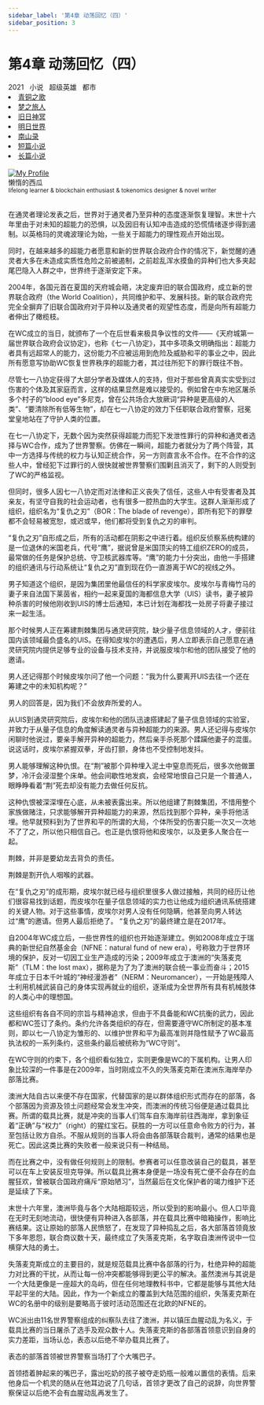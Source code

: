```yaml
---
sidebar_label: '第4章 动荡回忆（四）'
sidebar_position: 3
---
```


# 第4章 动荡回忆（四）

<nav class="navbar">
  <div class="navbar__inner">
    <div class="navbar__items">
      <span class="badge badge--info">2021</span>&nbsp;&nbsp;
      <span class="badge badge--primary">小说</span>&nbsp;&nbsp;
      <span class="badge badge--secondary">超级英雄</span>&nbsp;&nbsp;
      <span class="badge badge--secondary">都市</span>
    </div>
    <div class="navbar__items navbar__items--right">
      <li class="pills__item"><a href="/docs/Collection/song_of_ancient">青铜之歌</a></li>
      <li class="pills__item"><a href="/docs/Collection/dream_passenger">梦之旅人</a></li>
      <li class="pills__item"><a href="/docs/Collection/elder_gods">旧日神冥</a></li>
      <li class="pills__item"><a href="/docs/Collection/after_century">明日世界</a></li>
      <li class="pills__item"><a href="/docs/Collection/seeking_for_garden">南山录</a></li>
      <li class="pills__item"><a href="/docs/Collection/short_story">短篇小说</a></li>
      <li class="pills__item pills__item--active"><a href="/docs/Collection/soaga_series">长篇小说</a></li>
    </div>
  </div>
</nav><br />

<div class="avatar">
  <a
    class="avatar__photo-link avatar__photo avatar__photo--lg"
    href="https://twitter.com/jokenomicser">
    <img
      alt="My Profile"
      src="https://avatars.githubusercontent.com/u/47141170" />
  </a>
  <div class="avatar__intro">
    <div class="avatar__name">懒惰的西瓜</div>
    <small class="avatar__subtitle">
      lifelong learner & blockchain enthusiast & tokenomics designer & novel writer
    </small>
  </div>
</div><br />

在通灵者理论发表之后，世界对于通灵者乃至异种的态度逐渐恢复理智。末世十六年里由于对未知的超能力的恐惧，以及因旧有认知冲击造成的恐慌情绪逐步得到遏制。以英格玛的灵魂波理论为始，一些关于超能力的理性观点开始出现。

同时，在越来越多的超能力者愿意和新的世界联合政府合作的情况下，新觉醒的通灵者大多在未造成实质性危险之前被遏制，之前趁乱浑水摸鱼的异种们也大多夹起尾巴隐入人群之中，世界终于逐渐安定下来。

2004年，各国元首在夏国的天府城会晤，决定废弃旧的联合国政府，成立新的世界联合政府（the World Coalition），共同维护和平、发展科技。新的联合政府完完全全摒弃了旧联合国政府对于异种以及通灵者的观望性态度，而是向所有超能力者伸出了橄榄枝。

在WC成立的当日，就颁布了一个在后世看来极具争议性的文件——《天府城第一届世界联合政府会议协定》，也称《七一八协定》，其中多项条文明确指出：超能力者具有远超常人的能力，这份能力不应被运用到危险及威胁和平的事业之中，因此所有愿意写协助WC恢复世界秩序的超能力者，其过往所犯下的罪行既往不咎。

尽管七一八协定获得了大部分学者及媒体人的支持，但对于那些曾真真实实受到过伤害的个体及其家庭而言，这样的结果显然是难以接受的。例如曾在中东地区屠杀多个村子的“blood eye”多尼克，曾在公共场合大放厥词“异种是更高级的人类”、“要清除所有低等生物”，却在七一八协定的效力下任职联合政府警察，冠冕堂皇地站在了守护人类的位置。

在七一八协定下，无数个因为突然获得超能力而犯下发泄性罪行的异种和通灵者选择与WC合作，成为了世界警察。仿佛在一瞬间，超能力者就分为了两个阵营，其中一方选择与传统的权力与认知正统合作，另一方则直言永不合作。在不合作的这些人中，曾经犯下过罪行的人很快就被世界警察们围剿且消灭了，剩下的人则受到了WC的严格监视。

但同时，很多人因七一八协定而对法律和正义丧失了信任，这些人中有受害者及其亲友，有坚守自我的社会运动者，也有很多一腔热血的大学生。这群人渐渐形成了组织，组织名为“复仇之刃”（BOR：The blade of revenge），即所有犯下的罪孽都不会轻易被宽恕，或迟或早，他们都将受到复仇之刃的审判。

“复仇之刃”自形成之后，所有的活动都在阴影之中进行着。组织反侦察系统构建的是一位退休的米国老兵，代号“鹰”，据说曾是米国顶尖的特工组织ZERO的成员，最常做的任务是保护总统、守卫核武器库等。“鹰”的能力十分突出，由他一手搭建的组织通讯与行动系统让“复仇之刃”直到现在仍一直游离于WC的视线之外。

男子知道这个组织，是因为集团里他最信任的科学家皮埃尔。皮埃尔与青梅竹马的妻子来自法国下莱茵省，相约一起来夏国的海都信息大学（UIS）读书，妻子被异种杀害的时候他刚收到UIS的博士后通知，本已计划在海都找一处房子将妻子接过来一起生活。

那个时候男人正在筹建荆棘集团与通灵研究院，缺少量子信息领域的人才，便前往国内该领域最负盛名的UIS。在得知皮埃尔的遭遇后，男人立即表示自己愿意在通灵研究院内提供足够专业的设备与技术支持，并说服皮埃尔和他的团队接受了他的邀请。

男人还记得那个时候皮埃尔问了他一个问题：“我为什么要离开UIS去往一个还在筹建之中的未知机构呢？”

男人的回答是，因为我们不会放弃所爱的人。

从UIS到通灵研究院后，皮埃尔和他的团队迅速搭建起了量子信息领域的实验室，并致力于从量子信息的角度解读通灵者与异种超能力的来源。男人还记得与皮埃尔闲聊时他说过，要亲手解开异种的超能力，然后亲手杀死那个蹂躏他妻子的混蛋。说这话时，皮埃尔紧握双拳，牙齿打颤，身体也不受控制地发抖。

男人能够理解这种仇恨。在“荆”被那个异种埋入泥土中窒息而死后，很多次他做噩梦，冷汗会浸湿整个床单。他会间歇性地发疯，会经常地恨自己只是一个普通人，眼睁睁看着“荆”死去却没有能力去做任何反抗。

这种仇恨被深深埋在心底，从未被表露出来。所以他组建了荆棘集团，不惜用整个家族做赌注，只求能够解开异种超能力的来源，然后找到那个异种，亲手将他活埋。他早就预料到为了世界和平的所谓的大局，个体所受的伤害只能一次又一次地不了了之，所以他只相信自己。也正是仇恨将他和皮埃尔，以及更多人聚合在一起。

荆棘，并非是要幼龙去背负的责任。

荆棘是割开仇人咽喉的武器。

在“复仇之刃”的成形期，皮埃尔就已经与组织里很多人做过接触，共同的经历让他们很容易找到话题，而皮埃尔在量子信息领域的实力也让他成为组织通讯系统搭建的关键人物。对于这些事情，皮埃尔对男人没有任何隐瞒，他甚至向男人转达过“鹰”的邀请。但男人最后拒绝了。
“复仇之刃”的最终建立是在2017年。

自2004年WC成立后，一些世界性的组织也开始逐渐建立。例如2008年成立于瑞典的新世纪自然基金会（NFNE：natural fund of new era），号称致力于世界环境的保护，反对一切因工业生产造成的污染；2009年成立于澳洲的“失落麦克斯”（TLM：the lost max），据称是为了为了澳洲的联合统一事业而奋斗；2015年成立于日本千叶城的“神经漫游者”（NERM：Neuromancer），一开始是残障人士利用机械武装自己的身体实现再就业的组织，逐渐成为全世界所有具有机械肢体的人类心中的理想国。

这些组织有各自不同的宗旨与精神追求，但由于不具备能和WC抗衡的武力，因此都和WC签订了条约。条约允许各类组织的存在，但需要遵守WC所制定的基本准则，即以七一八协定为雏形的、以维护世界和平为最高准则并隐性赋予了WC最高执法权的一系列条约，这些条约最后被统称为“WC守则”。

在WC守则的约束下，各个组织看似独立，实则更像是WC的下属机构。让男人印象比较深的一件事是在2009年，当时刚成立不久的失落麦克斯在澳洲东海岸举办部落比赛。

澳洲大陆自古以来便不存在国家，代替国家的是以群体组织形式而存在的部落，各个部落因为资源及领土问题经常会发生冲突，而澳洲的传统习俗便是通过载具比赛。所谓的载具比赛，就是冲突的当事人们驾车自东海岸前往西海岸，拿到象征着“正确”与“权力”（right）的猩红宝石。获胜的一方可以任意命令败方的行为，甚至包括让败方自杀。不服从规则的当事人将会由各部落联合裁判，通常的结果也是死亡。因此这类比赛的失败者一般来说只有一种结局。

而在比赛之中，没有做任何规则上的限制。参赛者可以任意改装自己的载具，甚至可以在车上安装反坦克导弹。所以载具比赛本身便是一场没有死亡便不会存在的血腥狂欢，曾被联合国政府痛斥“原始陋习”，当然最后在文化保护者的竭力维护下还是延续了下来。

末世十六年里，澳洲毕竟与各个大陆相距较远，所以受到的影响最小。但人口毕竟在无时无刻地流动，很快便有异种进入各部落，并在载具比赛中暗箱操作，影响比赛结果。这让原始的部落人民愤怒了，在发现了异种捣乱之后，各大部落首领竟放下多年恩怨，联合商议数十天，最终成立了失落麦克斯，名字取自澳洲传说中一位横穿大陆的勇士。

失落麦克斯成立的主要目的，就是规范载具比赛中各部落的行为，杜绝异种的超能力对比赛的干扰，从而让每一份冲突都能够得到更公平的解决。虽然澳洲与其说是一个大陆更像是一座超大的岛屿，但在任何地理教科书中，它都是能够与其他大陆平起平坐的大陆。因此，作为一个新成立的覆盖到大陆范围的组织，失落麦克斯在WC的名册中的级别是要略高于彼时活动范围还在北欧的NFNE的。

WC派出由11名世界警察组成的纠察队去往了澳洲，并以镇压血腥动乱为名义，于载具比赛的当日屠杀了选手及观众数十人。失落麦克斯的各部落首领意识到自身的实力差距，当场认怂，表态以后绝不举办载具比赛了。

表态的部落首领被世界警察当场打了个大嘴巴子。

首领捂着肿起来的嘴巴子，露出吃奶的孩子被夺走奶瓶一般难以置信的表情。后来他身后一个机灵的随从在他耳边说了几句话，首领才更改了自己的说辞，向世界警察保证以后绝不会有血腥动乱再发生了。
